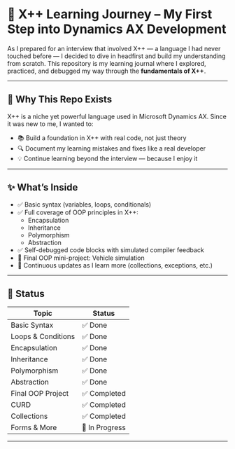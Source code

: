 # 🚀 X++ Learning Journey – My First Step into Dynamics AX Development

As I prepared for an interview that involved X++ — a language I had never touched before — I decided to dive in headfirst and build my understanding from scratch. This repository is my learning journal where I explored, practiced, and debugged my way through the **fundamentals of X++**.

---

## 🧠 Why This Repo Exists

X++ is a niche yet powerful language used in Microsoft Dynamics AX. Since it was new to me, I wanted to:

- 📚 Build a foundation in X++ with real code, not just theory
- 🔍 Document my learning mistakes and fixes like a real developer
- 💡 Continue learning beyond the interview — because I enjoy it

---

## ✨ What’s Inside

- ✅ Basic syntax (variables, loops, conditionals)
- ✅ Full coverage of OOP principles in X++:
  - Encapsulation
  - Inheritance
  - Polymorphism
  - Abstraction
- ✅ Self-debugged code blocks with simulated compiler feedback
- 🧩 Final OOP mini-project: Vehicle simulation
- 🔁 Continuous updates as I learn more (collections, exceptions, etc.)

---

## 📌 Status

| Topic               | Status     |
|--------------------|------------|
| Basic Syntax        | ✅ Done     |
| Loops & Conditions  | ✅ Done     |
| Encapsulation       | ✅ Done     |
| Inheritance         | ✅ Done     |
| Polymorphism        | ✅ Done     |
| Abstraction         | ✅ Done     |
| Final OOP Project   | ✅ Completed |
| CURD                | ✅ Completed |
| Collections         | ✅ Completed |
| Forms & More  | 🚧 In Progress |

---


